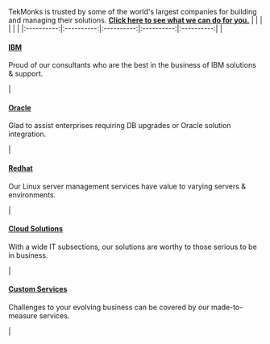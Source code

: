 TekMonks is trusted by some of the world's largest companies for building and managing their solutions. 
[**Click here to see what we can do for you.**]({{#makeLink}}./article.html?article_path=./solutions/enterprise.md&menu_path=.menus/en{{/makeLink}})
|   |   |   |   |   |
|:----------:|:----------:|:----------:|:----------:|:----------:|
| [<h4>IBM</h4>]({{#makeLink}}./article.html?article_path=./solutions/enterprise.md/ibm.md&menu_path=.menus/en{{/makeLink}})<p>Proud of our consultants who are the best in the business of IBM solutions & support.</p>| [<h4>Oracle</h4>]({{#makeLink}}./article.html?article_path=./solutions/enterprise.md/oracle.md&menu_path=.menus/en{{/makeLink}}) <p>Glad to assist enterprises requiring DB upgrades or Oracle solution integration.</p> | [<h4>Redhat</h4>]({{#makeLink}}./article.html?article_path=./solutions/enterprise.md/redhat.md&menu_path=.menus/en{{/makeLink}}) <p>Our Linux server management services have value to varying servers & environments.</p> | [<h4>Cloud Solutions</h4>]({{#makeLink}}./article.html?article_path=./solutions/enterprise.md/cloudsolutions.md&menu_path=.menus/en{{/makeLink}}) <p>With a wide IT subsections, our solutions are worthy to those serious to be in business.</p> | [<h4>Custom Services</h4>]({{#makeLink}}./article.html?article_path=./solutions/enterprise.md/custom.md&menu_path=.menus/en{{/makeLink}}) <p>Challenges to your evolving business can be covered by our made-to-measure services.</p> |